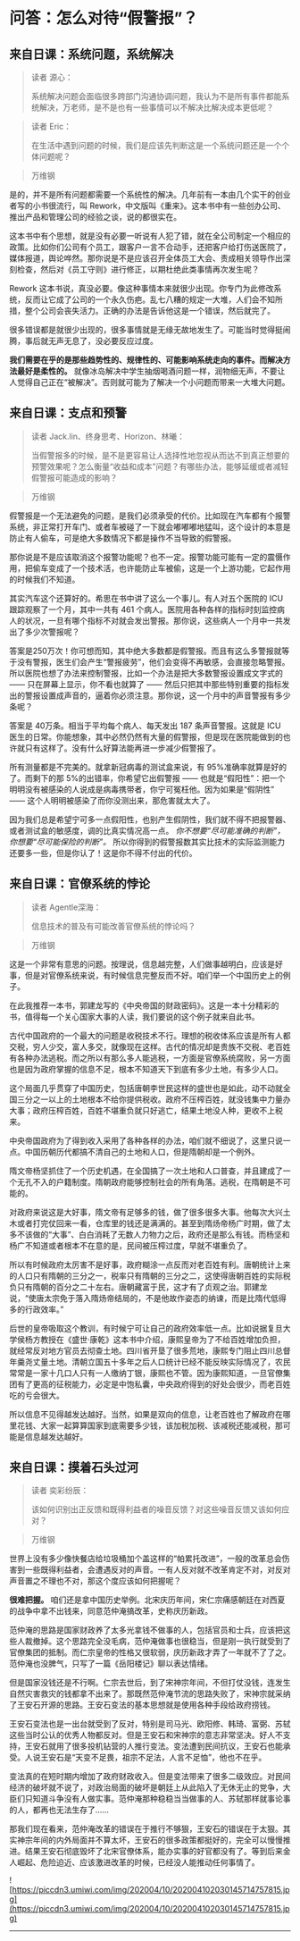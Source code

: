 # 问答：怎么对待“假警报”？

## 来自日课：系统问题，系统解决

> 读者 源心：
> 
> 系统解决问题会面临很多跨部门沟通协调问题，我认为不是所有事件都能系统解决，万老师，是不是也有一些事情可以不解决比解决成本更低呢？

> 读者 Eric：
> 
> 在生活中遇到问题的时候，我们是应该先判断这是一个系统问题还是一个个体问题呢？

> 万维钢

是的，并不是所有问题都需要一个系统性的解决。几年前有一本由几个实干的创业者写的小书很流行，叫 Rework，中文版叫《重来》。这本书中有一些创办公司、推出产品和管理公司的经验之谈，说的都很实在。

这本书中有个思想，就是没有必要一听说有人犯了错，就在全公司制定一个相应的政策。比如你们公司有个员工，跟客户一言不合动手，还把客户给打伤送医院了，媒体报道，舆论哗然。那你说是不是应该召开全体员工大会、责成相关领导作出深刻检查，然后对《员工守则》进行修正，以期杜绝此类事情再次发生呢？

Rework 这本书说，真没必要。像这种事情本来就很少出现。你专门为此修改系统，反而让它成了公司的一个永久伤疤。乱七八糟的规定一大堆，人们会不知所措，整个公司会丧失活力。正确的办法是告诉他这是一个错误，然后就完了。

很多错误都是就很少出现的，很多事情就是无缘无故地发生了。可能当时觉得挺闹腾，事后就无声无息了，没必要反应过度。

 **我们需要在乎的是那些趋势性的、规律性的、可能影响系统走向的事件。而解决方法最好是柔性的。** 就像冰岛解决中学生抽烟喝酒问题一样，润物细无声，不要让人觉得自己正在“被解决”。否则就可能为了解决一个小问题而带来一大堆大问题。

## 来自日课：支点和预警

> 读者 Jack.lin、终身思考、Horizon、林曦：
> 
> 当假警报多的时候，是不是更容易让人选择性地忽视从而达不到真正想要的预警效果呢？怎么衡量“收益和成本”问题？有哪些办法，能够延缓或者减轻假警报可能造成的影响？

> 万维钢

假警报是一个无法避免的问题，是我们必须承受的代价。比如现在汽车都有个报警系统，非正常打开车门、或者车被碰了一下就会嘟嘟嘟地猛叫，这个设计的本意是防止有人偷车，可是绝大多数情况下都是操作不当导致的假警报。

那你说是不是应该取消这个报警功能呢？也不一定。报警功能可能有一定的震慑作用，把偷车变成了一个技术活，也许能防止车被偷，这是一个上游功能，它起作用的时候我们不知道。

其实汽车这个还算好的。希思在书中讲了这么一个事儿。有人对五个医院的 ICU 跟踪观察了一个月，其中一共有 461 个病人。医院用各种各样的指标时刻监控病人的状况，一旦有哪个指标不对就会发出警报。那你说，这些病人一个月中一共发出了多少次警报呢？

答案是250万次！你可想而知，其中绝大多数都是假警报。而且有这么多警报就等于没有警报，医生们会产生“警报疲劳”，他们会变得不再敏感，会直接忽略警报。所以医院也想了办法来控制警报，比如一个办法是把大多数警报设置成文字式的 —— 只在屏幕上显示，你不看也就算了 —— 然后只把其中那些特别重要的指标发出的警报设置成声音的，逼着你必须注意。那你说，这一个月中的声音警报有多少条呢？

答案是 40万条。相当于平均每个病人、每天发出 187 条声音警报。这就是 ICU 医生的日常。你能想象，其中必然仍然有大量的假警报，但是现在医院能做到的也许就只有这样了。没有什么好算法能再进一步减少假警报了。

所有测量都是不完美的。就拿新冠病毒的测试盒来说，有 95%准确率就算是好的了。而剩下的那 5%的出错率，你希望它出假警报 —— 也就是“假阳性”：把一个明明没有被感染的人说成是病毒携带者，你宁可冤枉他。因为如果是“假阴性” —— 这个人明明被感染了而你没测出来，那危害就太大了。

因为我们总是希望宁可多一点假阳性，也别产生假阴性，我们就不得不把报警器、或者测试盒的敏感度，调的比真实情况高一点。 *你不想要“尽可能准确的判断”，你想要“尽可能保险的判断”。* 所以你得到的假警报数其实比技术的实际监测能力还要多一些，但是你认了！这是你不得不付出的代价。

## 来自日课：官僚系统的悖论

> 读者 Agentle深海：
> 
> 信息技术的普及有可能改善官僚系统的悖论吗？

> 万维钢

这是一个非常有意思的问题。按理说，信息越完整，人们做事越明白，应该是好事，但是对官僚系统来说，有时候信息完整反而不好。咱们举一个中国历史上的例子。

在此我推荐一本书，郭建龙写的《中央帝国的财政密码》。这是一本十分精彩的书，值得每一个关心国家大事的人读，我们要说的这个例子就来自此书。

古代中国政府的一个最大的问题是收税技术不行。理想的税收体系应该是所有人都交税，穷人少交，富人多交，就像现在这样。古代的情况却是贵族不交税、老百姓有各种办法逃税。而之所以有那么多人能逃税，一方面是官僚系统腐败，另一方面也是因为政府掌握的信息不足，根本不知道天下到底有多少土地，有多少人口。

这个局面几乎贯穿了中国历史，包括唐朝李世民这样的盛世也是如此，动不动就全国三分之一以上的土地根本不给你提供税收。政府不压榨百姓，就没钱集中力量办大事；政府压榨百姓，百姓不堪重负就只好逃亡，结果土地没人种，更收不上税来。

中央帝国政府为了得到收入采用了各种各样的办法，咱们就不细说了，这里只说一点。中国历朝历代都搞不清自己的土地和人口，但是隋朝却是一个例外。

隋文帝杨坚抓住了一个历史机遇，在全国搞了一次土地和人口普查，并且建成了一个无孔不入的户籍制度。隋朝政府能够控制社会的所有角落。逃税，在隋朝是不可能的。

对政府来说这是大好事，隋文帝有足够多的钱，做了很多很多大事。他每次大兴土木或者打完仗回来一看，仓库里的钱还是满满的。甚至到隋炀帝杨广时期，做了太多不该做的“大事”、白白消耗了无数人力物力之后，政府还是那么有钱。而杨坚和杨广不知道或者根本不在意的是，民间被压榨过度，早就不堪重负了。

所以有时候政府太厉害不是好事，政府糊涂一点反而对老百姓有利。唐朝统计上来的人口只有隋朝的三分之一，税率只有隋朝的三分之二，这使得唐朝百姓的实际税负只有隋朝的百分之二十左右。唐朝藏富于民，这才有了贞观之治。郭建龙说，“使唐太宗免于落入隋炀帝结局的，不是他故作姿态的纳谏，而是比隋代低得多的行政效率。”

后世的皇帝吸取这个教训，有时候宁可让自己的政府效率低一点。比如说据复旦大学侯杨方教授在《盛世·康乾》这本书中介绍，康熙皇帝为了不给百姓增加负担，就经常反对地方官员去彻查土地。四川省开垦了很多荒地，康熙专门阻止四川总督年羹尧丈量土地。清朝立国五十多年之后人口统计已经不能反映实际情况了，农民常常是一家十几口人只有一人缴纳丁银，康熙也不管。因为康熙知道，一旦官僚集团有了更高的征税能力，必定是中饱私囊，中央政府得到的好处会很少，而老百姓吃的亏会很大。

所以信息不见得越发达越好。当然，如果是双向的信息，让老百姓也了解政府在哪里花钱、大家一起算算国家到底需要多少钱，该加税加税、该减税还能减税，那可能是信息越发达越好。

## 来自日课：摸着石头过河

> 读者 奕彩纷辰：
> 
> 该如何识别出正反馈和既得利益者的噪音反馈？对这些噪音反馈又该如何应对？

> 万维钢

世界上没有多少像快餐店给垃圾桶加个盖这样的“帕累托改进”，一般的改革总会伤害到一些既得利益者，会遭遇反对的声音。一有人反对就不改革肯定不对，对反对声音置之不理也不对，那这个度应该如何把握呢？

 **很难把握。** 咱们还是拿中国历史举例。北宋庆历年间，宋仁宗痛感朝廷在对西夏的战争中拿不出钱来，同意范仲淹搞改革，史称庆历新政。

范仲淹的思路是国家财政养了太多光拿钱不做事的人，包括官员和士兵，应该把这些人裁撤掉。这个思路完全没毛病，范仲淹做事也很稳当，但是刚一执行就受到了官僚集团的抵制。而仁宗皇帝的性格又很软弱，庆历新政才弄了一年就不了了之。范仲淹也没脾气，只写了一篇《岳阳楼记》聊以表达情绪。

但是国家没钱还是不行啊。仁宗去世后，到了宋神宗年间，不但打仗没钱，连发生自然灾害救灾的钱都拿不出来了。那既然范仲淹节流的思路失败了，宋神宗就采纳了王安石开源的思路。王安石变法的基本思想就是使用各种手段给政府捞钱。

王安石变法也是一出台就受到了反对，特别是司马光、欧阳修、韩琦、富弼、苏轼这些当时公认的优秀人物都反对。但是王安石和宋神宗的意志非常坚决。好人不支持，王安石就用了很多投机钻营的人推行变法。变法遭到民间抗议，王安石也能承受。人说王安石是“天变不足畏，祖宗不足法，人言不足恤”，他也不在乎。

变法真的在短时期内增加了政府财政收入。但是变法带来了很多二级效应。对民间经济的破坏就不说了，对政治局面的破坏是朝廷上从此陷入了无休无止的党争，大臣们只知道斗争没有人做实事。范仲淹那种稳稳当当做事的人、苏轼那样就事论事的人，都再也无法生存了……

那我们现在看来，范仲淹改革的错误在于推行不够狠，王安石的错误在于太狠。其实神宗年间的内外局面并不算太坏，王安石的很多政策都挺好的，完全可以慢慢推进。结果王安石彻底毁坏了北宋官僚体系，能办实事的好官都没有了。等到后来金人崛起、危险迫近、应该激进改革的时候，已经没人能推动任何事情了。

![https://piccdn3.umiwi.com/img/202004/10/202004102030145714757815.jpg](https://piccdn3.umiwi.com/img/202004/10/202004102030145714757815.jpg)

---

